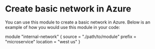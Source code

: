 # Create basic network in Azure 

You can use this module to create a basic network in Azure. Below is an example of how you would use this module in your code:

module "internal-network" {
  source   = "./path/to/module"
  prefix   = "microservice"
  location = "west us"
}
